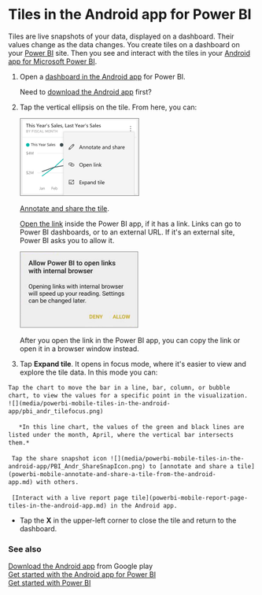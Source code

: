<properties 
   pageTitle="Tiles in the Android app"
   description="Tiles in the Android app for Power BI"
   services="powerbi" 
   documentationCenter="" 
   authors="maggiesMSFT" 
   manager="mblythe" 
   editor=""
   tags=""/>
 
<tags
   ms.service="powerbi"
   ms.devlang="NA"
   ms.topic="article"
   ms.tgt_pltfrm="NA"
   ms.workload="powerbi"
   ms.date="02/23/2016"
   ms.author="maggies"/>

# Tiles in the Android app for Power BI  

Tiles are live snapshots of your data, displayed on a dashboard. Their values change as the data changes. You create tiles on a dashboard on your [Power BI](http://powerbi.com/) site. Then you see and interact with the tiles in your [Android app for Microsoft Power BI](powerbi-mobile-android-app-get-started.md).

1.  Open a [dashboard in the Android app](powerbi-mobile-dashboards-in-the-android-app.md) for Power BI.

    Need to [download the Android app](http://go.microsoft.com/fwlink/?LinkID=544867) first?

2. Tap the vertical ellipsis on the tile. From here, you can: 

    ![](media/powerbi-mobile-tiles-in-the-android-app/pbi_andr_tileellips_link.png)

    [Annotate and share the tile](powerbi-mobile-annotate-and-share-a-tile-from-the-android-app.md).

    [Open the link](powerbi-service-edit-a-tile-in-a-dashboard.md#hyperlink) inside the Power BI app, if it has a link. Links can go to Power BI dashboards, or to an external URL. If it's an external site, Power BI asks you to allow it.
    
    ![](media/powerbi-mobile-tiles-in-the-android-app/PBI_Andr_OpenLinkMessage.png)

    After you open the link in the Power BI app, you can copy the link or open it in a browser window instead.

3.    Tap **Expand tile**. It opens in focus mode, where it's easier to view and explore the tile data. In this mode you can:

    Tap the chart to move the bar in a line, bar, column, or bubble chart, to view the values for a specific point in the visualization.  
    ![](media/powerbi-mobile-tiles-in-the-android-app/pbi_andr_tilefocus.png)

       *In this line chart, the values of the green and black lines are listed under the month, April, where the vertical bar intersects them.*

     Tap the share snapshot icon ![](media/powerbi-mobile-tiles-in-the-android-app/PBI_Andr_ShareSnapIcon.png) to [annotate and share a tile](powerbi-mobile-annotate-and-share-a-tile-from-the-android-app.md) with others.

     [Interact with a live report page tile](powerbi-mobile-report-page-tiles-in-the-android-app.md) in the Android app.

-   Tap the **X** in the upper-left corner to close the tile and return to the dashboard.

### See also  
[Download the Android app](http://go.microsoft.com/fwlink/?LinkID=544867) from Google play  
[Get started with the Android app for Power BI](powerbi-mobile-android-app-get-started.md)  
[Get started with Power BI](powerbi-service-get-started.md)  